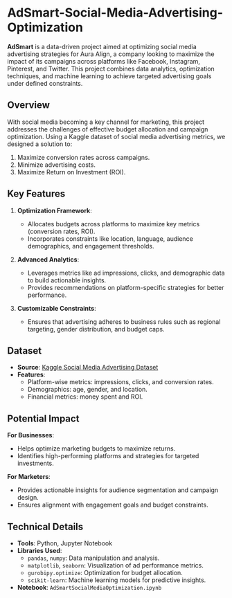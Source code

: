 # AdSmart-Social-Media-Advertising-Optimization

**AdSmart** is a data-driven project aimed at optimizing social media advertising strategies for Aura Align, a company looking to maximize the impact of its campaigns across platforms like Facebook, Instagram, Pinterest, and Twitter. This project combines data analytics, optimization techniques, and machine learning to achieve targeted advertising goals under defined constraints.

## Overview

With social media becoming a key channel for marketing, this project addresses the challenges of effective budget allocation and campaign optimization. Using a Kaggle dataset of social media advertising metrics, we designed a solution to:
1. Maximize conversion rates across campaigns.
2. Minimize advertising costs.
3. Maximize Return on Investment (ROI).

## Key Features

1. **Optimization Framework**:
   - Allocates budgets across platforms to maximize key metrics (conversion rates, ROI).
   - Incorporates constraints like location, language, audience demographics, and engagement thresholds.

2. **Advanced Analytics**:
   - Leverages metrics like ad impressions, clicks, and demographic data to build actionable insights.
   - Provides recommendations on platform-specific strategies for better performance.

3. **Customizable Constraints**:
   - Ensures that advertising adheres to business rules such as regional targeting, gender distribution, and budget caps.

## Dataset

- **Source**: [Kaggle Social Media Advertising Dataset](https://www.kaggle.com/datasets/jsonk11/social-media-advertising-dataset)
- **Features**:
  - Platform-wise metrics: impressions, clicks, and conversion rates.
  - Demographics: age, gender, and location.
  - Financial metrics: money spent and ROI.

## Potential Impact

**For Businesses**:
- Helps optimize marketing budgets to maximize returns.
- Identifies high-performing platforms and strategies for targeted investments.

**For Marketers**:
- Provides actionable insights for audience segmentation and campaign design.
- Ensures alignment with engagement goals and budget constraints.

## Technical Details

- **Tools**: Python, Jupyter Notebook
- **Libraries Used**:
  - `pandas`, `numpy`: Data manipulation and analysis.
  - `matplotlib`, `seaborn`: Visualization of ad performance metrics.
  - `gurobipy.optimize`: Optimization for budget allocation.
  - `scikit-learn`: Machine learning models for predictive insights.
- **Notebook**: `AdSmartSocialMediaOptimization.ipynb`
